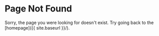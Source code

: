 ﻿---
layout: default
permalink: /404.html
---

# Page Not Found

Sorry, the page you were looking for doesn't exist. Try going back to the [homepage]({{ site.baseurl }}/).
